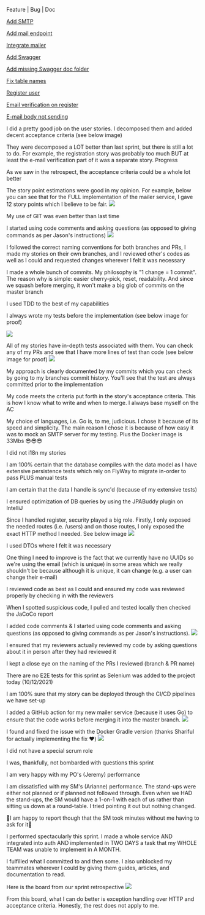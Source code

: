 <sprint :name="'Sprint Two'">

<rubric-section :name="'Links'">
    <p class="text-center text-2xl"><span class="text-green-400">Feature</span> | <span class="text-red-600">Bug</span> | <span class="text-blue-400">Doc</span></p>
    <div class="rubric-content">
        <p><a class="link link-secondary text-green-400" href="https://github.com/cgerard321/champlain_petclinic/pull/91">Add SMTP</a></p>
        <p><a class="link link-secondary text-green-400" href="https://github.com/cgerard321/champlain_petclinic/pull/105">Add mail endpoint</a></p>
        <p><a class="link link-secondary text-green-400" href="https://github.com/cgerard321/champlain_petclinic/pull/105">Integrate mailer</a></p>
        <p><a class="link link-secondary text-blue-400" href="https://github.com/cgerard321/champlain_petclinic/pull/127">Add Swagger</a></p>
        <p><a class="link link-secondary text-blue-400" href="https://github.com/cgerard321/champlain_petclinic/pull/145">Add missing Swagger doc folder</a></p>
        <p><a class="link link-secondary text-red-600" href="https://github.com/cgerard321/champlain_petclinic/pull/146">Fix table names</a></p>
        <p><a class="link link-secondary text-green-400" href="https://github.com/cgerard321/champlain_petclinic/pull/152">Register user</a></p>
        <p><a class="link link-secondary text-green-400" href="https://github.com/cgerard321/champlain_petclinic/pull/159">Email verification on register</a></p>
        <p><a class="link link-secondary text-red-600" href="https://github.com/cgerard321/champlain_petclinic/pull/160">E-mail body not sending</a></p>
    </div>
</rubric-section>

<rubric-section :name="'User Story'">
    <div class="rubric-content">
        <p>I did a pretty good job on the user stories. I decomposed them and added decent acceptance criteria (see below image)</p>
        <p>They were decomposed a LOT better than last sprint, but there is still a lot to do. For example, the registration story was probably too much BUT at least the e-mail verification part of it was a separate story. Progress</p>
        <p>As we saw in the retrospect, the acceptance criteria could be a whole lot better</p>
        <p>
            The story point estimations were good in my opinion. For example, below you can see that for the FULL implementation of the mailer service, I gave 12 story points which I believe to be fair.
            <img src="/images/sprint2_mailer_epic.png"/>
        </p>
    </div>
</rubric-section>

<rubric-section :name="'Version Control'">
    <div class="rubric-content">
        <p>My use of GIT was even better than last time</p>
        <p>
            I started using code comments and asking questions (as opposed to giving commands as per Jason's instructions)
            <img src="/images/sprint2_pull_138_code_comments_example.png">
        </p>
        <p>I followed the correct naming conventions for both branches and PRs, I made my stories on their own branches, and I reviewed other's codes as well as I could and requested changes wherever I felt it was necessary</p>
        <p>I made a whole bunch of commits. My philosophy is "1 change = 1 commit". The reason why is simple: easier cherry-pick, reset, readability. And since we squash before merging, it won't make a big glob of commits on the master branch</p>
    </div>
</rubric-section>

<rubric-section :name="'Test Driven Development'">
    <div class="rubric-content">
        <p>I used TDD to the best of my capabilities</p>
        <p>I always wrote my tests before the implementation (see below image for proof)</p>
        <img src="/images/sprint2_tdd_test_first_commit_history.png"/>
        <p>
            All of my stories have in-depth tests associated with them. You can check any of my PRs and see that I have more lines of test than code (see below image for proof)
            <img src="/images/sprint2_more_test_than_code.png" />
        </p>
        <p>My approach is clearly documented by my commits which you can check by going to my branches commit history. You'll see that the test are always committed prior to the implementation</p>
    </div>
</rubric-section>

<rubric-section :name="'Code'">
    <div class="rubric-content">
        <p>My code meets the criteria put forth in the story's acceptance criteria. This is how I know what to write and when to merge. I always base myself on the AC</p>
        <p>My choice of languages, i.e. Go is, to me, judicious. I chose it because of its speed and simplicity. The main reason I chose it is because of how easy it was to mock an SMTP server for my testing. Plus the Docker image is 33Mbs 😎😎😎</p>
        <p>I did not i18n my stories </p>
        <p>I am 100% certain that the database compiles with the data model as I have extensive persistence tests which rely on FlyWay to migrate in-order to pass PLUS manual tests</p>
        <p>I am certain that the data I handle is sync'd (because of my extensive tests)</p>
        <p>I ensured optimization of DB queries by using the JPABuddy plugin on IntelliJ</p>
    </div>
</rubric-section>

<rubric-section :name="'Security'">
    <div class="rubric-content">
        <p>
            Since I handled register, security played a big role. Firstly, I only exposed the needed routes (i.e. /users) and on those routes, I only exposed the exact HTTP method I needed. See below image
            <img src="/images/sprint2_security_config.png" />
        </p>
        <p>I used DTOs where I felt it was necessary</p>
        <p>One thing I need to improve is the fact that we currently have no UUIDs so we're using the email (which is unique) in some areas which we really shouldn't be because although it is unique, it can change (e.g. a user can change their e-mail)</p>
    </div>
</rubric-section>

<rubric-section :name="'Reviews'">
    <div class="rubric-content">
        <p>I reviewed code as best as I could and ensured my code was reviewed properly by checking in with the reviewers</p>
        <p>When I spotted suspicious code, I pulled and tested locally then checked the JaCoCo report</p>
        <p>
            I added code comments & I started using code comments and asking questions (as opposed to giving commands as per Jason's instructions).
            <img src="/images/sprint2_pull_138_code_comments_example.png" />
        </p>
        <p>I ensured that my reviewers actually reviewed my code by asking questions about it in person after they had reviewed it</p>
        <p>I kept a close eye on the naming of the PRs I reviewed (branch & PR name)</p>
    </div>
</rubric-section>

<rubric-section :name="'E2E Tests'">
    <div class="rubric-content">
        <p>There are no E2E tests for this sprint as Selenium was added to the project today (10/12/2021)</p>
    </div>
</rubric-section>

<rubric-section :name="'Deployment'">
    <div class="rubric-content">
        <p>I am 100% sure that my story can be deployed through the CI/CD pipelines we have set-up</p>
        <p>
            I added a GitHub action for my new mailer service (because it uses Go) to ensure that the code works before merging it into the master branch.
            <image src="/images/sprint2_go_github_action.png" />
        </p>
        <p>
            I found and fixed the issue with the Docker Gradle version (thanks Shariful for actually implementing the fix ❤️)
            <image src="/images/sprint2_docker_gradle_version.png" />
        </p>
    </div>
</rubric-section>

<rubric-section :name="'Scrum Roles'">
    <div class="rubric-content">
        <p>I did not have a special scrum role</p>
        <p>I was, thankfully, not bombarded with questions this sprint</p>
        <p>I am very happy with my PO's (Jeremy) performance</p>
        <p>I am dissatisfied with my SM's (Arianne) performance. The stand-ups were either not planned or if planned not followed through. Even when we HAD the stand-ups, the SM would have a 1-on-1 with each of us rather than sitting us down at a round-table. I tried pointing it out but nothing changed.</p>
        <p>🎊I am happy to report though that the SM took minutes without me having to ask for it🎊</p>
    </div>
</rubric-section>

<rubric-section :name="'Progress'">
    <div class="rubric-content">
        <p>I performed spectacularly this sprint. I made a whole service AND integrated into auth AND implemented in TWO DAYS a task that my WHOLE TEAM was unable to implement in A MONTH.</p>
        <p>I fulfilled what I committed to and then some. I also unblocked my teammates wherever I could by giving them guides, articles, and documentation to read.</p>
        <p>
            Here is the board from our sprint retrospective
            <img src="/images/sprint2_retrospective.jpg" />
        </p>
        <p>From this board, what I can do better is exception handling over HTTP and acceptance criteria. Honestly, the rest does not apply to me.</p>
    </div>
</rubric-section>
</sprint>
